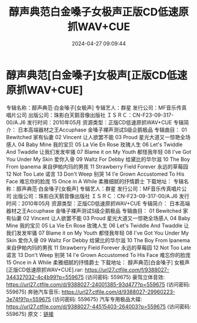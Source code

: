 ﻿---
title: 醇声典范白金嗓子女极声正版CD低速原抓WAV+CUE
date: 2024-04-27 09:09:44
categories: WAV车载音乐、镜像
tags: 华语中文
---
# 醇声典范[白金嗓子]女极声[正版CD低速原抓WAV+CUE]

专辑名称：醇声典范·白金嗓子[女极声]
专辑艺人：群星
发行公司：MF音乐传真唱片公司
出版公司：珠影白天鹅音像出版社
ＩＳＲＣ：CN-F23-09-317-00/A.J6
发行时间：2010年05月
资源类型：正版CD低速原抓WAV+CUE
专辑简介：
日本高端器材之王Accuphase
金嗓子裸声测试S级企鹅极品
专辑曲目：
01 Bewitched 家有仙妻
02 Vincent 让人欲罢不能
03 Proud 星光大道又一惊艳全场感人
04 Baby Mine 我的宝贝
05 La Vie En Rose 玫瑰人生
06 Let's Twiddle And Twaddle 让我们发发牢骚
07 Blame it on My Youth 都怪我年轻
08 I've Got You Under My Skin 爱你入骨
09 Waltz For Debby 给黛比的华尔滋
10 The Boy From Ipanema 来自伊帕内玛的男孩
11 Strawberry Field Forever 永远的草莓园
12 Not Too Late 诺言
13 Don't Weep 别哭
14 I'e Grown Accustomed To His Face 难忘你的脸庞
15 Once in A While 柔雅细腻的抒情爵士
下载地址：
专辑名称：醇声典范·白金嗓子[女极声]
专辑艺人：群星
发行公司：MF音乐传真唱片公司
出版公司：珠影白天鹅音像出版社
ＩＳＲＣ：CN-F23-09-317-00/A.J6
发行时间：2010年05月
资源类型：正版CD低速原抓WAV+CUE
专辑简介：
日本高端器材之王Accuphase
金嗓子裸声测试S级企鹅极品
专辑曲目：
01 Bewitched 家有仙妻
02 Vincent 让人欲罢不能
03 Proud 星光大道又一惊艳全场感人
04 Baby Mine 我的宝贝
05 La Vie En Rose 玫瑰人生
06 Let's Twiddle And Twaddle 让我们发发牢骚
07 Blame it on My Youth 都怪我年轻
08 I've Got You Under My Skin 爱你入骨
09 Waltz For Debby 给黛比的华尔滋
10 The Boy From Ipanema 来自伊帕内玛的男孩
11 Strawberry Field Forever 永远的草莓园
12 Not Too Late 诺言
13 Don't Weep 别哭
14 I'e Grown Accustomed To His Face 难忘你的脸庞
15 Once in A While 柔雅细腻的抒情爵士
下载地址：
醇声典范[白金嗓子] 女极声[正版CD低速原抓WAV+CUE].rar: https://url27.ctfile.com/f/9388027-344327032-4c4b99?p=559675
(访问密码: 559675)
豪驾立体音效: https://url27.ctfile.com/d/9388027-24001385-93d477?p=559675
(访问密码: 559675)
奔驰汽车音乐: https://url27.ctfile.com/d/9388027-29960223-3e74f9?p=559675
(访问密码: 559675)
汽车专用极品大碟: https://url27.ctfile.com/d/9388027-44515403-264003?p=559675
(访问密码: 559675)
原文：[链接](https://blog.sina.com.cn/s/blog_1647c7e76010315cx.html)